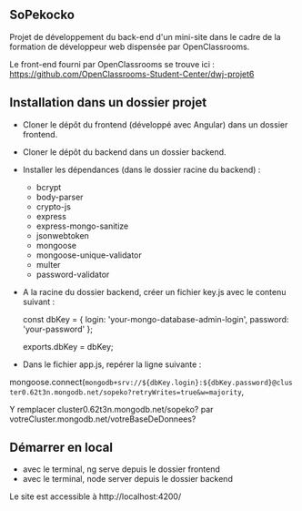 ## SoPekocko

Projet de développement du back-end d'un mini-site dans le cadre de la formation de développeur web dispensée par OpenClassrooms.

Le front-end fourni par OpenClassrooms se trouve ici : https://github.com/OpenClassrooms-Student-Center/dwj-projet6

## Installation dans un dossier projet

- Cloner le dépôt du frontend (développé avec Angular) dans un dossier frontend.
- Cloner le dépôt du backend dans un dossier backend.
- Installer les dépendances (dans le dossier racine du backend) :

  - bcrypt
  - body-parser
  - crypto-js
  - express
  - express-mongo-sanitize
  - jsonwebtoken
  - mongoose
  - mongoose-unique-validator
  - multer
  - password-validator
  
- A la racine du dossier backend, créer un fichier key.js avec le contenu suivant :

  const dbKey = { 
    login: 'your-mongo-database-admin-login',
    password: 'your-password'
  };
  
  exports.dbKey = dbKey;
  
- Dans le fichier app.js, repérer la ligne suivante :

mongoose.connect(`mongodb+srv://${dbKey.login}:${dbKey.password}@cluster0.62t3n.mongodb.net/sopeko?retryWrites=true&w=majority`,  

Y remplacer cluster0.62t3n.mongodb.net/sopeko? par votreCluster.mongodb.net/votreBaseDeDonnees?
  
## Démarrer en local

- avec le terminal, ng serve depuis le dossier frontend
- avec le terminal, node server depuis le dossier backend

Le site est accessible à http://localhost:4200/





  
  





